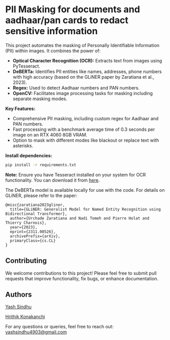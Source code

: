 # **PII Masking for documents and aadhaar/pan cards to redact sensitive information**


This project automates the masking of Personally Identifiable Information (PII) within images. It combines the power of:

* **Optical Character Recognition (OCR):** Extracts text from images using PyTesseract.
* **DeBERTa:** Identifies PII entities like names, addresses, phone numbers with high accuracy (based on the GLiNER paper by Zaratiana et al., 2023).
* **Regex:** Used to detect Aadhaar numbers and PAN numbers.
* **OpenCV:** Facilitates image processing tasks for masking including separate masking modes.

**Key Features:**

* Comprehensive PII masking, including custom regex for Aadhaar and PAN numbers.
* Fast processing with a benchmark average time of 0.3 seconds per image on an RTX 4060 8GB VRAM.
* Option to mask with different modes like blackout or replace text with asterisks.


**Install dependencies:**

   ```bash
   pip install -r requirements.txt
   ```

   **Note:** Ensure you have Tesseract installed on your system for OCR functionality. You can download it from [here](https://github.com/tesseract-ocr/tesseract).



The DeBERTa model is available locally for use with the code. For details on GLiNER, please refer to the paper:

```
@misc{zaratiana2023gliner,
  title={GLiNER: Generalist Model for Named Entity Recognition using Bidirectional Transformer},
  author={Urchade Zaratiana and Nadi Tomeh and Pierre Holat and Thierry Charnois},
  year={2023},
  eprint={2311.08526},
  archivePrefix={arXiv},
  primaryClass={cs.CL}
}
```
## Contributing

We welcome contributions to this project! Please feel free to submit pull requests that improve functionality, fix bugs, or enhance documentation.

## Authors

[Yash Sindhu](https://github.com/yashsindhu04)

[Hrithik Konakanchi](https://github.com/COCO-1212)

For any questions or queries, feel free to reach out: [yashsindhu4903@gmail.com](yashsindhu4903@gmail.com)
